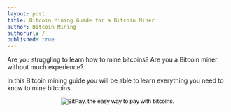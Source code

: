 ```yaml
---
layout: post
title: Bitcoin Mining Guide for a Bitcoin Miner
author: Bitcoin Mining
authorurl: /
published: true
---
```


<p>Are you struggling to learn how to mine bitcoins? Are you a Bitcoin miner without much experience?
<p>In this Bitcoin mining guide you will be able to learn everything you need to know to mine bitcoins.
<center>
<form action="https://bitpay.com/checkout" method="post" >
  <input type="hidden" name="action" value="checkout" />
  <input type="hidden" name="posData" value="" />
  <input type="hidden" name="data" value="53BmHit8fmN9pnYg315qb495/A+pFqafdNz7q35vKpPUQ07AHS+THfPepI0Z0jM8cc6rumZ7H4ocmIVrnej+ta7n4bHkgis8due+xRXe7lgWyldb6MmcoZwa8Z6jSwatG0HClV9KMj4egcilrB4pqW7p9LCUokARciSB2yu2Y90bQ4xrQGez6omgbH1I+GDAQkNrTq45QYpCHnpUPpLgzUK5dpNYcqaLaqDsLD23M+hynQUTcVDyZ1iEBhdF2YuuZhIVx0UgifuTeNzeGV9UW+rEDkSQj5ToujeKWzIJcI4FxN2eRfpMyHsy5R8zhDzN" />
  <input type="image" src="https://bitpay.com/img/button2.png" border="0" name="submit" alt="BitPay, the easy way to pay with bitcoins." >
</form>
</center>